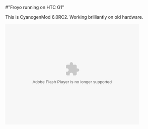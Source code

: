 #"Froyo running on HTC G1"


 <p>This is CyanogenMod 6.0RC2. Working brilliantly on old hardware.</p>
<p></p>
<p>
<object align="middle" height="319" classid="clsid:d27cdb6e-ae6d-11cf-96b8-444553540000" width="425">
<param name="allowScriptAccess" value="sameDomain" />
<param name="allowFullScreen" value="true" />
<param name="movie" value="http://qik.com/swfs/qikPlayer5.swf" />
<param name="quality" value="high" />
<param name="bgcolor" value="#333333" />
<param name="FlashVars" value="streamID=d3dad2a32a7745b2afb6f11fed213c4a&amp;autoplay=false" />
<embed src="http://qik.com/swfs/qikPlayer5.swf" type="application/x-shockwave-flash" height="319" flashvars="streamID=d3dad2a32a7745b2afb6f11fed213c4a&amp;autoplay=false" width="425"></embed>
</object>
</p>
 